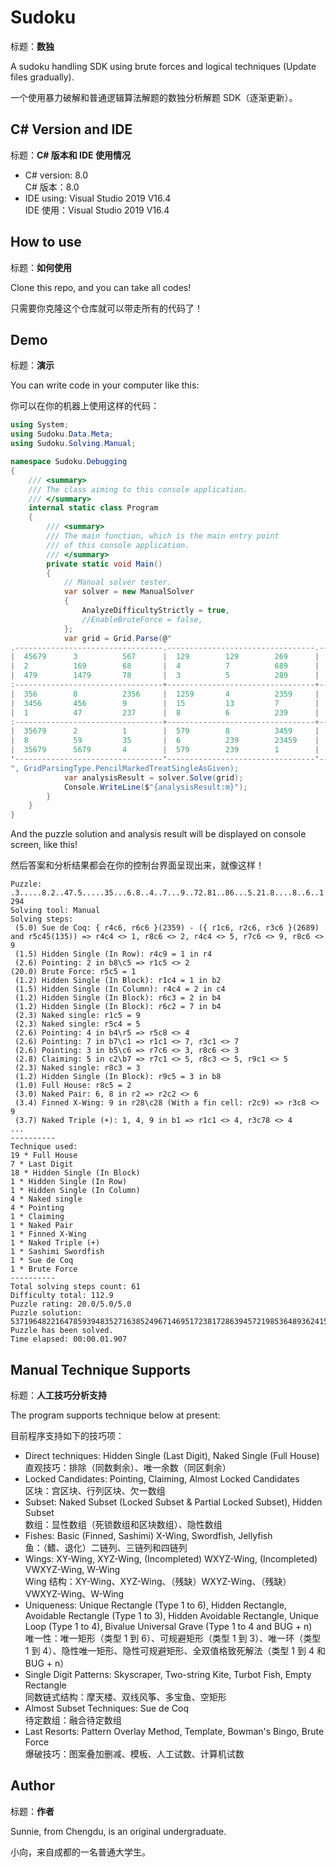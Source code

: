 # Sudoku

标题：**数独**

A sudoku handling SDK using brute forces and logical techniques (Update files gradually).

一个使用暴力破解和普通逻辑算法解题的数独分析解题 SDK（逐渐更新）。



## C# Version and IDE

标题：**C# 版本和 IDE 使用情况**

* C# version: 8.0<br/>C# 版本：8.0
* IDE using: Visual Studio 2019 V16.4<br/>IDE 使用：Visual Studio 2019 V16.4



## How to use

标题：**如何使用**

Clone this repo, and you can take all codes!

只需要你克隆这个仓库就可以带走所有的代码了！



## Demo

标题：**演示**

You can write code in your computer like this:

你可以在你的机器上使用这样的代码：

```csharp
using System;
using Sudoku.Data.Meta;
using Sudoku.Solving.Manual;

namespace Sudoku.Debugging
{
    /// <summary>
    /// The class aiming to this console application.
    /// </summary>
    internal static class Program
    {
        /// <summary>
        /// The main function, which is the main entry point
        /// of this console application.
        /// </summary>
        private static void Main()
        {
            // Manual solver tester.
            var solver = new ManualSolver
            {
                AnalyzeDifficultyStrictly = true,
                //EnableBruteForce = false,
            };
            var grid = Grid.Parse(@"
.---------------------------------.---------------------------------.---------------------------------.
|  45679      3          567      |  129        129        269      |  479        8          249      |
|  2          169        68       |  4          7          689      |  5          139        139      |
|  479        1479       78       |  3          5          289      |  479        1249       6        |
:---------------------------------+---------------------------------+---------------------------------:
|  356        8          2356     |  1259       4          2359     |  369        7          139      |
|  3456       456        9        |  15         13         7        |  2          1346       8        |
|  1          47         237      |  8          6          239      |  349        349        5        |
:---------------------------------+---------------------------------+---------------------------------:
|  35679      2          1        |  579        8          3459     |  3469       34569      349      |
|  8          59         35       |  6          239        23459    |  1          23459      7        |
|  35679      5679       4        |  579        239        1        |  8          23569      239      |
'---------------------------------'---------------------------------'---------------------------------'
", GridParsingType.PencilMarkedTreatSingleAsGiven);
            var analysisResult = solver.Solve(grid);
            Console.WriteLine($"{analysisResult:m}");
        }
    }
}

```

And the puzzle solution and analysis result will be displayed on console screen, like this!

然后答案和分析结果都会在你的控制台界面呈现出来，就像这样！

```
Puzzle: .3.....8.2..47.5.....35...6.8..4..7...9..72.81..86...5.21.8....8..6..1.7..4..18..:119 294
Solving tool: Manual
Solving steps:
 (5.0) Sue de Coq: { r4c6, r6c6 }(2359) - ({ r1c6, r2c6, r3c6 }(2689) and r5c45(135)) => r4c4 <> 1, r8c6 <> 2, r4c4 <> 5, r7c6 <> 9, r8c6 <> 9
 (1.5) Hidden Single (In Row): r4c9 = 1 in r4
 (2.6) Pointing: 2 in b8\c5 => r1c5 <> 2
(20.0) Brute Force: r5c5 = 1
 (1.2) Hidden Single (In Block): r1c4 = 1 in b2
 (1.5) Hidden Single (In Column): r4c4 = 2 in c4
 (1.2) Hidden Single (In Block): r6c3 = 2 in b4
 (1.2) Hidden Single (In Block): r6c2 = 7 in b4
 (2.3) Naked single: r1c5 = 9
 (2.3) Naked single: r5c4 = 5
 (2.6) Pointing: 4 in b4\r5 => r5c8 <> 4
 (2.6) Pointing: 7 in b7\c1 => r1c1 <> 7, r3c1 <> 7
 (2.6) Pointing: 3 in b5\c6 => r7c6 <> 3, r8c6 <> 3
 (2.8) Claiming: 5 in c2\b7 => r7c1 <> 5, r8c3 <> 5, r9c1 <> 5
 (2.3) Naked single: r8c3 = 3
 (1.2) Hidden Single (In Block): r9c5 = 3 in b8
 (1.0) Full House: r8c5 = 2
 (3.0) Naked Pair: 6, 8 in r2 => r2c2 <> 6
 (3.4) Finned X-Wing: 9 in r28\c28 (With a fin cell: r2c9) => r3c8 <> 9
 (3.7) Naked Triple (+): 1, 4, 9 in b1 => r1c1 <> 4, r3c78 <> 4
...
----------
Technique used:
19 * Full House
7 * Last Digit
18 * Hidden Single (In Block)
1 * Hidden Single (In Row)
1 * Hidden Single (In Column)
4 * Naked single
4 * Pointing
1 * Claiming
1 * Naked Pair
1 * Finned X-Wing
1 * Naked Triple (+)
1 * Sashimi Swordfish
1 * Sue de Coq
1 * Brute Force
----------
Total solving steps count: 61
Difficulty total: 112.9
Puzzle rating: 20.0/5.0/5.0
Puzzle solution: 537196482216478593948352716385249671469517238172863945721985364893624157654731829
Puzzle has been solved.
Time elapsed: 00:00.01.907
```



## Manual Technique Supports

标题：**人工技巧分析支持**

The program supports technique below at present:

目前程序支持如下的技巧项：

* Direct techniques: Hidden Single (Last Digit), Naked Single (Full House)<br/>直观技巧：排除（同数剩余）、唯一余数（同区剩余）
* Locked Candidates: Pointing, Claiming, Almost Locked Candidates<br/>区块：宫区块、行列区块、欠一数组
* Subset: Naked Subset (Locked Subset & Partial Locked Subset), Hidden Subset<br/>数组：显性数组（死锁数组和区块数组）、隐性数组
* Fishes: Basic (Finned, Sashimi) X-Wing, Swordfish, Jellyfish<br/>鱼：（鳍、退化）二链列、三链列和四链列
* Wings: XY-Wing, XYZ-Wing, (Incompleted) WXYZ-Wing, (Incompleted) VWXYZ-Wing, W-Wing<br/>Wing 结构：XY-Wing、XYZ-Wing、（残缺）WXYZ-Wing、（残缺）VWXYZ-Wing、W-Wing
* Uniqueness: Unique Rectangle (Type 1 to 6), Hidden Rectangle, Avoidable Rectangle (Type 1 to 3),  Hidden Avoidable Rectangle, Unique Loop (Type 1 to 4), Bivalue Universal Grave (Type 1 to 4 and BUG + n)<br/>唯一性：唯一矩形（类型 1 到 6）、可规避矩形（类型 1 到 3）、唯一环（类型 1 到 4）、隐性唯一矩形、隐性可规避矩形、全双值格致死解法（类型 1 到 4 和 BUG + n）
* Single Digit Patterns: Skyscraper, Two-string Kite, Turbot Fish, Empty Rectangle<br/>同数链式结构：摩天楼、双线风筝、多宝鱼、空矩形
* Almost Subset Techniques: Sue de Coq<br/>待定数组：融合待定数组
* Last Resorts: Pattern Overlay Method, Template, Bowman's Bingo, Brute Force<br/>爆破技巧：图案叠加删减、模板、人工试数、计算机试数



## Author

标题：**作者**

Sunnie, from Chengdu, is an original undergraduate.

小向，来自成都的一名普通大学生。

